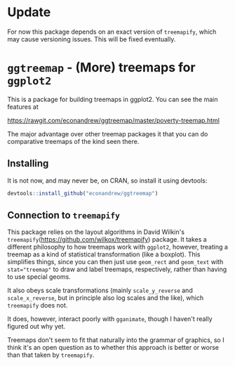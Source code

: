 # Update

For now this package depends on an exact version of `treemapify`, which may cause versioning issues. This will be fixed eventually.

# `ggtreemap` - (More) treemaps for `ggplot2`

This is a package for building treemaps in ggplot2. You can see the main features at

https://rawgit.com/econandrew/ggtreemap/master/poverty-treemap.html

The major advantage over other treemap packages it that you can do comparative treemaps of the kind seen there.

## Installing

It is not now, and may never be, on CRAN, so install it using devtools:

```r
devtools::install_github("econandrew/ggtreemap")
```

## Connection to `treemapify`

This package relies on the layout algorithms in David Wilkin's `treemapify`(https://github.com/wilkox/treemapify) package.
It takes a different philosophy to how treemaps work with `ggplot2`, however, treating a treemap as a kind of statistical
transformation (like a boxplot). This simplifies things, since you can then just use `geom_rect` and `geom_text` with `stat="treemap"` to
draw and label treemaps, respectively, rather than having to use special geoms.

It also obeys scale transformations (mainly `scale_y_reverse` and `scale_x_reverse`, but in principle also log scales and the like),
which `treemapify` does not.

It does, however, interact poorly with `gganimate`, though I haven't really figured out why yet.

Treemaps don't seem to fit that naturally into the grammar of graphics, so I think it's an open question as to whether this approach
is better or worse than that taken by `treemapify`.
